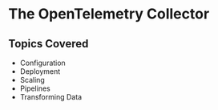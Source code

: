 # The OpenTelemetry Collector

## Topics Covered

- Configuration  
- Deployment  
- Scaling  
- Pipelines  
- Transforming Data
